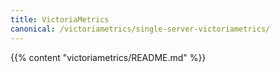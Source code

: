 ```yaml
---
title: VictoriaMetrics
canonical: /victoriametrics/single-server-victoriametrics/
---
```

{{% content "victoriametrics/README.md" %}}
